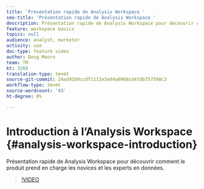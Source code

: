 ```yaml
---
title: 'Présentation rapide de Analysis Workspace '
seo-title: 'Présentation rapide de Analysis Workspace '
description: Présentation rapide de Analysis Workspace pour découvrir comment le produit prend en charge les novices et les experts en données.
feature: workspace basics
topics: null
audience: analyst, marketer
activity: use
doc-type: feature video
author: Doug Moore
team: TM
kt: 3268
translation-type: tm+mt
source-git-commit: 24ad92b0ccdf1112e3ed4a0968cd47db757598c3
workflow-type: tm+mt
source-wordcount: '43'
ht-degree: 0%

---
```



# Introduction à l’Analysis Workspace {#analysis-workspace-introduction}

Présentation rapide de Analysis Workspace pour découvrir comment le produit prend en charge les novices et les experts en données.

>[!VIDEO](https://video.tv.adobe.com/v/28165/?quality=12)
